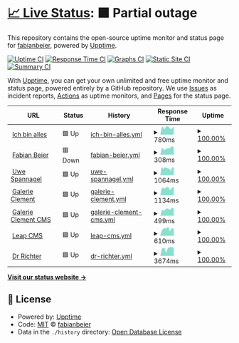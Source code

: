 # [📈 Live Status](https://demo.upptime.js.org): <!--live status--> **🟧 Partial outage**

This repository contains the open-source uptime monitor and status page for [fabianbeier](https://demo.upptime.js.org), powered by [Upptime](https://github.com/upptime/upptime).

[![Uptime CI](https://github.com/fabianbeier/upptime/workflows/Uptime%20CI/badge.svg)](https://github.com/fabianbeier/upptime/actions?query=workflow%3A%22Uptime+CI%22)
[![Response Time CI](https://github.com/fabianbeier/upptime/workflows/Response%20Time%20CI/badge.svg)](https://github.com/fabianbeier/upptime/actions?query=workflow%3A%22Response+Time+CI%22)
[![Graphs CI](https://github.com/fabianbeier/upptime/workflows/Graphs%20CI/badge.svg)](https://github.com/fabianbeier/upptime/actions?query=workflow%3A%22Graphs+CI%22)
[![Static Site CI](https://github.com/fabianbeier/upptime/workflows/Static%20Site%20CI/badge.svg)](https://github.com/fabianbeier/upptime/actions?query=workflow%3A%22Static+Site+CI%22)
[![Summary CI](https://github.com/fabianbeier/upptime/workflows/Summary%20CI/badge.svg)](https://github.com/fabianbeier/upptime/actions?query=workflow%3A%22Summary+CI%22)

With [Upptime](https://upptime.js.org), you can get your own unlimited and free uptime monitor and status page, powered entirely by a GitHub repository. We use [Issues](https://github.com/fabianbeier/upptime/issues) as incident reports, [Actions](https://github.com/fabianbeier/upptime/actions) as uptime monitors, and [Pages](https://demo.upptime.js.org) for the status page.

<!--start: status pages-->
<!-- This summary is generated by Upptime (https://github.com/upptime/upptime) -->
<!-- Do not edit this manually, your changes will be overwritten -->
<!-- prettier-ignore -->
| URL | Status | History | Response Time | Uptime |
| --- | ------ | ------- | ------------- | ------ |
| <img alt="" src="https://icons.duckduckgo.com/ip3/www.ich-bin-alles.de.ico" height="13"> [Ich bin alles](https://www.ich-bin-alles.de) | 🟩 Up | [ich-bin-alles.yml](https://github.com/fabianbeier/upptime/commits/HEAD/history/ich-bin-alles.yml) | <details><summary><img alt="Response time graph" src="./graphs/ich-bin-alles/response-time-week.png" height="20"> 780ms</summary><br><a href="https://fabianbeier.github.io/upptime/history/ich-bin-alles"><img alt="Response time 769" src="https://img.shields.io/endpoint?url=https%3A%2F%2Fraw.githubusercontent.com%2Ffabianbeier%2Fupptime%2FHEAD%2Fapi%2Fich-bin-alles%2Fresponse-time.json"></a><br><a href="https://fabianbeier.github.io/upptime/history/ich-bin-alles"><img alt="24-hour response time 878" src="https://img.shields.io/endpoint?url=https%3A%2F%2Fraw.githubusercontent.com%2Ffabianbeier%2Fupptime%2FHEAD%2Fapi%2Fich-bin-alles%2Fresponse-time-day.json"></a><br><a href="https://fabianbeier.github.io/upptime/history/ich-bin-alles"><img alt="7-day response time 780" src="https://img.shields.io/endpoint?url=https%3A%2F%2Fraw.githubusercontent.com%2Ffabianbeier%2Fupptime%2FHEAD%2Fapi%2Fich-bin-alles%2Fresponse-time-week.json"></a><br><a href="https://fabianbeier.github.io/upptime/history/ich-bin-alles"><img alt="30-day response time 749" src="https://img.shields.io/endpoint?url=https%3A%2F%2Fraw.githubusercontent.com%2Ffabianbeier%2Fupptime%2FHEAD%2Fapi%2Fich-bin-alles%2Fresponse-time-month.json"></a><br><a href="https://fabianbeier.github.io/upptime/history/ich-bin-alles"><img alt="1-year response time 769" src="https://img.shields.io/endpoint?url=https%3A%2F%2Fraw.githubusercontent.com%2Ffabianbeier%2Fupptime%2FHEAD%2Fapi%2Fich-bin-alles%2Fresponse-time-year.json"></a></details> | <details><summary><a href="https://fabianbeier.github.io/upptime/history/ich-bin-alles">100.00%</a></summary><a href="https://fabianbeier.github.io/upptime/history/ich-bin-alles"><img alt="All-time uptime 100.00%" src="https://img.shields.io/endpoint?url=https%3A%2F%2Fraw.githubusercontent.com%2Ffabianbeier%2Fupptime%2FHEAD%2Fapi%2Fich-bin-alles%2Fuptime.json"></a><br><a href="https://fabianbeier.github.io/upptime/history/ich-bin-alles"><img alt="24-hour uptime 100.00%" src="https://img.shields.io/endpoint?url=https%3A%2F%2Fraw.githubusercontent.com%2Ffabianbeier%2Fupptime%2FHEAD%2Fapi%2Fich-bin-alles%2Fuptime-day.json"></a><br><a href="https://fabianbeier.github.io/upptime/history/ich-bin-alles"><img alt="7-day uptime 100.00%" src="https://img.shields.io/endpoint?url=https%3A%2F%2Fraw.githubusercontent.com%2Ffabianbeier%2Fupptime%2FHEAD%2Fapi%2Fich-bin-alles%2Fuptime-week.json"></a><br><a href="https://fabianbeier.github.io/upptime/history/ich-bin-alles"><img alt="30-day uptime 100.00%" src="https://img.shields.io/endpoint?url=https%3A%2F%2Fraw.githubusercontent.com%2Ffabianbeier%2Fupptime%2FHEAD%2Fapi%2Fich-bin-alles%2Fuptime-month.json"></a><br><a href="https://fabianbeier.github.io/upptime/history/ich-bin-alles"><img alt="1-year uptime 100.00%" src="https://img.shields.io/endpoint?url=https%3A%2F%2Fraw.githubusercontent.com%2Ffabianbeier%2Fupptime%2FHEAD%2Fapi%2Fich-bin-alles%2Fuptime-year.json"></a></details>
| <img alt="" src="https://icons.duckduckgo.com/ip3/www.fabian-beier.de.ico" height="13"> [Fabian Beier](https://www.fabian-beier.de) | 🟥 Down | [fabian-beier.yml](https://github.com/fabianbeier/upptime/commits/HEAD/history/fabian-beier.yml) | <details><summary><img alt="Response time graph" src="./graphs/fabian-beier/response-time-week.png" height="20"> 308ms</summary><br><a href="https://fabianbeier.github.io/upptime/history/fabian-beier"><img alt="Response time 276" src="https://img.shields.io/endpoint?url=https%3A%2F%2Fraw.githubusercontent.com%2Ffabianbeier%2Fupptime%2FHEAD%2Fapi%2Ffabian-beier%2Fresponse-time.json"></a><br><a href="https://fabianbeier.github.io/upptime/history/fabian-beier"><img alt="24-hour response time 278" src="https://img.shields.io/endpoint?url=https%3A%2F%2Fraw.githubusercontent.com%2Ffabianbeier%2Fupptime%2FHEAD%2Fapi%2Ffabian-beier%2Fresponse-time-day.json"></a><br><a href="https://fabianbeier.github.io/upptime/history/fabian-beier"><img alt="7-day response time 308" src="https://img.shields.io/endpoint?url=https%3A%2F%2Fraw.githubusercontent.com%2Ffabianbeier%2Fupptime%2FHEAD%2Fapi%2Ffabian-beier%2Fresponse-time-week.json"></a><br><a href="https://fabianbeier.github.io/upptime/history/fabian-beier"><img alt="30-day response time 270" src="https://img.shields.io/endpoint?url=https%3A%2F%2Fraw.githubusercontent.com%2Ffabianbeier%2Fupptime%2FHEAD%2Fapi%2Ffabian-beier%2Fresponse-time-month.json"></a><br><a href="https://fabianbeier.github.io/upptime/history/fabian-beier"><img alt="1-year response time 276" src="https://img.shields.io/endpoint?url=https%3A%2F%2Fraw.githubusercontent.com%2Ffabianbeier%2Fupptime%2FHEAD%2Fapi%2Ffabian-beier%2Fresponse-time-year.json"></a></details> | <details><summary><a href="https://fabianbeier.github.io/upptime/history/fabian-beier">100.00%</a></summary><a href="https://fabianbeier.github.io/upptime/history/fabian-beier"><img alt="All-time uptime 100.00%" src="https://img.shields.io/endpoint?url=https%3A%2F%2Fraw.githubusercontent.com%2Ffabianbeier%2Fupptime%2FHEAD%2Fapi%2Ffabian-beier%2Fuptime.json"></a><br><a href="https://fabianbeier.github.io/upptime/history/fabian-beier"><img alt="24-hour uptime 99.99%" src="https://img.shields.io/endpoint?url=https%3A%2F%2Fraw.githubusercontent.com%2Ffabianbeier%2Fupptime%2FHEAD%2Fapi%2Ffabian-beier%2Fuptime-day.json"></a><br><a href="https://fabianbeier.github.io/upptime/history/fabian-beier"><img alt="7-day uptime 100.00%" src="https://img.shields.io/endpoint?url=https%3A%2F%2Fraw.githubusercontent.com%2Ffabianbeier%2Fupptime%2FHEAD%2Fapi%2Ffabian-beier%2Fuptime-week.json"></a><br><a href="https://fabianbeier.github.io/upptime/history/fabian-beier"><img alt="30-day uptime 100.00%" src="https://img.shields.io/endpoint?url=https%3A%2F%2Fraw.githubusercontent.com%2Ffabianbeier%2Fupptime%2FHEAD%2Fapi%2Ffabian-beier%2Fuptime-month.json"></a><br><a href="https://fabianbeier.github.io/upptime/history/fabian-beier"><img alt="1-year uptime 100.00%" src="https://img.shields.io/endpoint?url=https%3A%2F%2Fraw.githubusercontent.com%2Ffabianbeier%2Fupptime%2FHEAD%2Fapi%2Ffabian-beier%2Fuptime-year.json"></a></details>
| <img alt="" src="https://icons.duckduckgo.com/ip3/www.uwespannagel.com.ico" height="13"> [Uwe Spannagel](https://www.uwespannagel.com) | 🟩 Up | [uwe-spannagel.yml](https://github.com/fabianbeier/upptime/commits/HEAD/history/uwe-spannagel.yml) | <details><summary><img alt="Response time graph" src="./graphs/uwe-spannagel/response-time-week.png" height="20"> 1064ms</summary><br><a href="https://fabianbeier.github.io/upptime/history/uwe-spannagel"><img alt="Response time 1092" src="https://img.shields.io/endpoint?url=https%3A%2F%2Fraw.githubusercontent.com%2Ffabianbeier%2Fupptime%2FHEAD%2Fapi%2Fuwe-spannagel%2Fresponse-time.json"></a><br><a href="https://fabianbeier.github.io/upptime/history/uwe-spannagel"><img alt="24-hour response time 1011" src="https://img.shields.io/endpoint?url=https%3A%2F%2Fraw.githubusercontent.com%2Ffabianbeier%2Fupptime%2FHEAD%2Fapi%2Fuwe-spannagel%2Fresponse-time-day.json"></a><br><a href="https://fabianbeier.github.io/upptime/history/uwe-spannagel"><img alt="7-day response time 1064" src="https://img.shields.io/endpoint?url=https%3A%2F%2Fraw.githubusercontent.com%2Ffabianbeier%2Fupptime%2FHEAD%2Fapi%2Fuwe-spannagel%2Fresponse-time-week.json"></a><br><a href="https://fabianbeier.github.io/upptime/history/uwe-spannagel"><img alt="30-day response time 1073" src="https://img.shields.io/endpoint?url=https%3A%2F%2Fraw.githubusercontent.com%2Ffabianbeier%2Fupptime%2FHEAD%2Fapi%2Fuwe-spannagel%2Fresponse-time-month.json"></a><br><a href="https://fabianbeier.github.io/upptime/history/uwe-spannagel"><img alt="1-year response time 1092" src="https://img.shields.io/endpoint?url=https%3A%2F%2Fraw.githubusercontent.com%2Ffabianbeier%2Fupptime%2FHEAD%2Fapi%2Fuwe-spannagel%2Fresponse-time-year.json"></a></details> | <details><summary><a href="https://fabianbeier.github.io/upptime/history/uwe-spannagel">100.00%</a></summary><a href="https://fabianbeier.github.io/upptime/history/uwe-spannagel"><img alt="All-time uptime 99.97%" src="https://img.shields.io/endpoint?url=https%3A%2F%2Fraw.githubusercontent.com%2Ffabianbeier%2Fupptime%2FHEAD%2Fapi%2Fuwe-spannagel%2Fuptime.json"></a><br><a href="https://fabianbeier.github.io/upptime/history/uwe-spannagel"><img alt="24-hour uptime 100.00%" src="https://img.shields.io/endpoint?url=https%3A%2F%2Fraw.githubusercontent.com%2Ffabianbeier%2Fupptime%2FHEAD%2Fapi%2Fuwe-spannagel%2Fuptime-day.json"></a><br><a href="https://fabianbeier.github.io/upptime/history/uwe-spannagel"><img alt="7-day uptime 100.00%" src="https://img.shields.io/endpoint?url=https%3A%2F%2Fraw.githubusercontent.com%2Ffabianbeier%2Fupptime%2FHEAD%2Fapi%2Fuwe-spannagel%2Fuptime-week.json"></a><br><a href="https://fabianbeier.github.io/upptime/history/uwe-spannagel"><img alt="30-day uptime 100.00%" src="https://img.shields.io/endpoint?url=https%3A%2F%2Fraw.githubusercontent.com%2Ffabianbeier%2Fupptime%2FHEAD%2Fapi%2Fuwe-spannagel%2Fuptime-month.json"></a><br><a href="https://fabianbeier.github.io/upptime/history/uwe-spannagel"><img alt="1-year uptime 99.97%" src="https://img.shields.io/endpoint?url=https%3A%2F%2Fraw.githubusercontent.com%2Ffabianbeier%2Fupptime%2FHEAD%2Fapi%2Fuwe-spannagel%2Fuptime-year.json"></a></details>
| <img alt="" src="https://icons.duckduckgo.com/ip3/www.galerie-clement.de.ico" height="13"> [Galerie Clement](https://www.galerie-clement.de) | 🟩 Up | [galerie-clement.yml](https://github.com/fabianbeier/upptime/commits/HEAD/history/galerie-clement.yml) | <details><summary><img alt="Response time graph" src="./graphs/galerie-clement/response-time-week.png" height="20"> 1134ms</summary><br><a href="https://fabianbeier.github.io/upptime/history/galerie-clement"><img alt="Response time 1130" src="https://img.shields.io/endpoint?url=https%3A%2F%2Fraw.githubusercontent.com%2Ffabianbeier%2Fupptime%2FHEAD%2Fapi%2Fgalerie-clement%2Fresponse-time.json"></a><br><a href="https://fabianbeier.github.io/upptime/history/galerie-clement"><img alt="24-hour response time 1293" src="https://img.shields.io/endpoint?url=https%3A%2F%2Fraw.githubusercontent.com%2Ffabianbeier%2Fupptime%2FHEAD%2Fapi%2Fgalerie-clement%2Fresponse-time-day.json"></a><br><a href="https://fabianbeier.github.io/upptime/history/galerie-clement"><img alt="7-day response time 1134" src="https://img.shields.io/endpoint?url=https%3A%2F%2Fraw.githubusercontent.com%2Ffabianbeier%2Fupptime%2FHEAD%2Fapi%2Fgalerie-clement%2Fresponse-time-week.json"></a><br><a href="https://fabianbeier.github.io/upptime/history/galerie-clement"><img alt="30-day response time 1114" src="https://img.shields.io/endpoint?url=https%3A%2F%2Fraw.githubusercontent.com%2Ffabianbeier%2Fupptime%2FHEAD%2Fapi%2Fgalerie-clement%2Fresponse-time-month.json"></a><br><a href="https://fabianbeier.github.io/upptime/history/galerie-clement"><img alt="1-year response time 1130" src="https://img.shields.io/endpoint?url=https%3A%2F%2Fraw.githubusercontent.com%2Ffabianbeier%2Fupptime%2FHEAD%2Fapi%2Fgalerie-clement%2Fresponse-time-year.json"></a></details> | <details><summary><a href="https://fabianbeier.github.io/upptime/history/galerie-clement">100.00%</a></summary><a href="https://fabianbeier.github.io/upptime/history/galerie-clement"><img alt="All-time uptime 100.00%" src="https://img.shields.io/endpoint?url=https%3A%2F%2Fraw.githubusercontent.com%2Ffabianbeier%2Fupptime%2FHEAD%2Fapi%2Fgalerie-clement%2Fuptime.json"></a><br><a href="https://fabianbeier.github.io/upptime/history/galerie-clement"><img alt="24-hour uptime 100.00%" src="https://img.shields.io/endpoint?url=https%3A%2F%2Fraw.githubusercontent.com%2Ffabianbeier%2Fupptime%2FHEAD%2Fapi%2Fgalerie-clement%2Fuptime-day.json"></a><br><a href="https://fabianbeier.github.io/upptime/history/galerie-clement"><img alt="7-day uptime 100.00%" src="https://img.shields.io/endpoint?url=https%3A%2F%2Fraw.githubusercontent.com%2Ffabianbeier%2Fupptime%2FHEAD%2Fapi%2Fgalerie-clement%2Fuptime-week.json"></a><br><a href="https://fabianbeier.github.io/upptime/history/galerie-clement"><img alt="30-day uptime 100.00%" src="https://img.shields.io/endpoint?url=https%3A%2F%2Fraw.githubusercontent.com%2Ffabianbeier%2Fupptime%2FHEAD%2Fapi%2Fgalerie-clement%2Fuptime-month.json"></a><br><a href="https://fabianbeier.github.io/upptime/history/galerie-clement"><img alt="1-year uptime 100.00%" src="https://img.shields.io/endpoint?url=https%3A%2F%2Fraw.githubusercontent.com%2Ffabianbeier%2Fupptime%2FHEAD%2Fapi%2Fgalerie-clement%2Fuptime-year.json"></a></details>
| <img alt="" src="https://icons.duckduckgo.com/ip3/cms.galerie-clement.de.ico" height="13"> [Galerie Clement CMS](https://cms.galerie-clement.de/admin/login) | 🟩 Up | [galerie-clement-cms.yml](https://github.com/fabianbeier/upptime/commits/HEAD/history/galerie-clement-cms.yml) | <details><summary><img alt="Response time graph" src="./graphs/galerie-clement-cms/response-time-week.png" height="20"> 499ms</summary><br><a href="https://fabianbeier.github.io/upptime/history/galerie-clement-cms"><img alt="Response time 497" src="https://img.shields.io/endpoint?url=https%3A%2F%2Fraw.githubusercontent.com%2Ffabianbeier%2Fupptime%2FHEAD%2Fapi%2Fgalerie-clement-cms%2Fresponse-time.json"></a><br><a href="https://fabianbeier.github.io/upptime/history/galerie-clement-cms"><img alt="24-hour response time 526" src="https://img.shields.io/endpoint?url=https%3A%2F%2Fraw.githubusercontent.com%2Ffabianbeier%2Fupptime%2FHEAD%2Fapi%2Fgalerie-clement-cms%2Fresponse-time-day.json"></a><br><a href="https://fabianbeier.github.io/upptime/history/galerie-clement-cms"><img alt="7-day response time 499" src="https://img.shields.io/endpoint?url=https%3A%2F%2Fraw.githubusercontent.com%2Ffabianbeier%2Fupptime%2FHEAD%2Fapi%2Fgalerie-clement-cms%2Fresponse-time-week.json"></a><br><a href="https://fabianbeier.github.io/upptime/history/galerie-clement-cms"><img alt="30-day response time 485" src="https://img.shields.io/endpoint?url=https%3A%2F%2Fraw.githubusercontent.com%2Ffabianbeier%2Fupptime%2FHEAD%2Fapi%2Fgalerie-clement-cms%2Fresponse-time-month.json"></a><br><a href="https://fabianbeier.github.io/upptime/history/galerie-clement-cms"><img alt="1-year response time 497" src="https://img.shields.io/endpoint?url=https%3A%2F%2Fraw.githubusercontent.com%2Ffabianbeier%2Fupptime%2FHEAD%2Fapi%2Fgalerie-clement-cms%2Fresponse-time-year.json"></a></details> | <details><summary><a href="https://fabianbeier.github.io/upptime/history/galerie-clement-cms">100.00%</a></summary><a href="https://fabianbeier.github.io/upptime/history/galerie-clement-cms"><img alt="All-time uptime 100.00%" src="https://img.shields.io/endpoint?url=https%3A%2F%2Fraw.githubusercontent.com%2Ffabianbeier%2Fupptime%2FHEAD%2Fapi%2Fgalerie-clement-cms%2Fuptime.json"></a><br><a href="https://fabianbeier.github.io/upptime/history/galerie-clement-cms"><img alt="24-hour uptime 100.00%" src="https://img.shields.io/endpoint?url=https%3A%2F%2Fraw.githubusercontent.com%2Ffabianbeier%2Fupptime%2FHEAD%2Fapi%2Fgalerie-clement-cms%2Fuptime-day.json"></a><br><a href="https://fabianbeier.github.io/upptime/history/galerie-clement-cms"><img alt="7-day uptime 100.00%" src="https://img.shields.io/endpoint?url=https%3A%2F%2Fraw.githubusercontent.com%2Ffabianbeier%2Fupptime%2FHEAD%2Fapi%2Fgalerie-clement-cms%2Fuptime-week.json"></a><br><a href="https://fabianbeier.github.io/upptime/history/galerie-clement-cms"><img alt="30-day uptime 100.00%" src="https://img.shields.io/endpoint?url=https%3A%2F%2Fraw.githubusercontent.com%2Ffabianbeier%2Fupptime%2FHEAD%2Fapi%2Fgalerie-clement-cms%2Fuptime-month.json"></a><br><a href="https://fabianbeier.github.io/upptime/history/galerie-clement-cms"><img alt="1-year uptime 100.00%" src="https://img.shields.io/endpoint?url=https%3A%2F%2Fraw.githubusercontent.com%2Ffabianbeier%2Fupptime%2FHEAD%2Fapi%2Fgalerie-clement-cms%2Fuptime-year.json"></a></details>
| <img alt="" src="https://icons.duckduckgo.com/ip3/cms.leapsociety.org.ico" height="13"> [Leap CMS](https://cms.leapsociety.org/admin/login) | 🟩 Up | [leap-cms.yml](https://github.com/fabianbeier/upptime/commits/HEAD/history/leap-cms.yml) | <details><summary><img alt="Response time graph" src="./graphs/leap-cms/response-time-week.png" height="20"> 610ms</summary><br><a href="https://fabianbeier.github.io/upptime/history/leap-cms"><img alt="Response time 612" src="https://img.shields.io/endpoint?url=https%3A%2F%2Fraw.githubusercontent.com%2Ffabianbeier%2Fupptime%2FHEAD%2Fapi%2Fleap-cms%2Fresponse-time.json"></a><br><a href="https://fabianbeier.github.io/upptime/history/leap-cms"><img alt="24-hour response time 594" src="https://img.shields.io/endpoint?url=https%3A%2F%2Fraw.githubusercontent.com%2Ffabianbeier%2Fupptime%2FHEAD%2Fapi%2Fleap-cms%2Fresponse-time-day.json"></a><br><a href="https://fabianbeier.github.io/upptime/history/leap-cms"><img alt="7-day response time 610" src="https://img.shields.io/endpoint?url=https%3A%2F%2Fraw.githubusercontent.com%2Ffabianbeier%2Fupptime%2FHEAD%2Fapi%2Fleap-cms%2Fresponse-time-week.json"></a><br><a href="https://fabianbeier.github.io/upptime/history/leap-cms"><img alt="30-day response time 607" src="https://img.shields.io/endpoint?url=https%3A%2F%2Fraw.githubusercontent.com%2Ffabianbeier%2Fupptime%2FHEAD%2Fapi%2Fleap-cms%2Fresponse-time-month.json"></a><br><a href="https://fabianbeier.github.io/upptime/history/leap-cms"><img alt="1-year response time 612" src="https://img.shields.io/endpoint?url=https%3A%2F%2Fraw.githubusercontent.com%2Ffabianbeier%2Fupptime%2FHEAD%2Fapi%2Fleap-cms%2Fresponse-time-year.json"></a></details> | <details><summary><a href="https://fabianbeier.github.io/upptime/history/leap-cms">100.00%</a></summary><a href="https://fabianbeier.github.io/upptime/history/leap-cms"><img alt="All-time uptime 100.00%" src="https://img.shields.io/endpoint?url=https%3A%2F%2Fraw.githubusercontent.com%2Ffabianbeier%2Fupptime%2FHEAD%2Fapi%2Fleap-cms%2Fuptime.json"></a><br><a href="https://fabianbeier.github.io/upptime/history/leap-cms"><img alt="24-hour uptime 100.00%" src="https://img.shields.io/endpoint?url=https%3A%2F%2Fraw.githubusercontent.com%2Ffabianbeier%2Fupptime%2FHEAD%2Fapi%2Fleap-cms%2Fuptime-day.json"></a><br><a href="https://fabianbeier.github.io/upptime/history/leap-cms"><img alt="7-day uptime 100.00%" src="https://img.shields.io/endpoint?url=https%3A%2F%2Fraw.githubusercontent.com%2Ffabianbeier%2Fupptime%2FHEAD%2Fapi%2Fleap-cms%2Fuptime-week.json"></a><br><a href="https://fabianbeier.github.io/upptime/history/leap-cms"><img alt="30-day uptime 100.00%" src="https://img.shields.io/endpoint?url=https%3A%2F%2Fraw.githubusercontent.com%2Ffabianbeier%2Fupptime%2FHEAD%2Fapi%2Fleap-cms%2Fuptime-month.json"></a><br><a href="https://fabianbeier.github.io/upptime/history/leap-cms"><img alt="1-year uptime 100.00%" src="https://img.shields.io/endpoint?url=https%3A%2F%2Fraw.githubusercontent.com%2Ffabianbeier%2Fupptime%2FHEAD%2Fapi%2Fleap-cms%2Fuptime-year.json"></a></details>
| <img alt="" src="https://icons.duckduckgo.com/ip3/www.institut-id.com.ico" height="13"> [Dr Richter](https://www.institut-id.com) | 🟩 Up | [dr-richter.yml](https://github.com/fabianbeier/upptime/commits/HEAD/history/dr-richter.yml) | <details><summary><img alt="Response time graph" src="./graphs/dr-richter/response-time-week.png" height="20"> 3674ms</summary><br><a href="https://fabianbeier.github.io/upptime/history/dr-richter"><img alt="Response time 2411" src="https://img.shields.io/endpoint?url=https%3A%2F%2Fraw.githubusercontent.com%2Ffabianbeier%2Fupptime%2FHEAD%2Fapi%2Fdr-richter%2Fresponse-time.json"></a><br><a href="https://fabianbeier.github.io/upptime/history/dr-richter"><img alt="24-hour response time 3939" src="https://img.shields.io/endpoint?url=https%3A%2F%2Fraw.githubusercontent.com%2Ffabianbeier%2Fupptime%2FHEAD%2Fapi%2Fdr-richter%2Fresponse-time-day.json"></a><br><a href="https://fabianbeier.github.io/upptime/history/dr-richter"><img alt="7-day response time 3674" src="https://img.shields.io/endpoint?url=https%3A%2F%2Fraw.githubusercontent.com%2Ffabianbeier%2Fupptime%2FHEAD%2Fapi%2Fdr-richter%2Fresponse-time-week.json"></a><br><a href="https://fabianbeier.github.io/upptime/history/dr-richter"><img alt="30-day response time 2230" src="https://img.shields.io/endpoint?url=https%3A%2F%2Fraw.githubusercontent.com%2Ffabianbeier%2Fupptime%2FHEAD%2Fapi%2Fdr-richter%2Fresponse-time-month.json"></a><br><a href="https://fabianbeier.github.io/upptime/history/dr-richter"><img alt="1-year response time 2411" src="https://img.shields.io/endpoint?url=https%3A%2F%2Fraw.githubusercontent.com%2Ffabianbeier%2Fupptime%2FHEAD%2Fapi%2Fdr-richter%2Fresponse-time-year.json"></a></details> | <details><summary><a href="https://fabianbeier.github.io/upptime/history/dr-richter">100.00%</a></summary><a href="https://fabianbeier.github.io/upptime/history/dr-richter"><img alt="All-time uptime 100.00%" src="https://img.shields.io/endpoint?url=https%3A%2F%2Fraw.githubusercontent.com%2Ffabianbeier%2Fupptime%2FHEAD%2Fapi%2Fdr-richter%2Fuptime.json"></a><br><a href="https://fabianbeier.github.io/upptime/history/dr-richter"><img alt="24-hour uptime 100.00%" src="https://img.shields.io/endpoint?url=https%3A%2F%2Fraw.githubusercontent.com%2Ffabianbeier%2Fupptime%2FHEAD%2Fapi%2Fdr-richter%2Fuptime-day.json"></a><br><a href="https://fabianbeier.github.io/upptime/history/dr-richter"><img alt="7-day uptime 100.00%" src="https://img.shields.io/endpoint?url=https%3A%2F%2Fraw.githubusercontent.com%2Ffabianbeier%2Fupptime%2FHEAD%2Fapi%2Fdr-richter%2Fuptime-week.json"></a><br><a href="https://fabianbeier.github.io/upptime/history/dr-richter"><img alt="30-day uptime 100.00%" src="https://img.shields.io/endpoint?url=https%3A%2F%2Fraw.githubusercontent.com%2Ffabianbeier%2Fupptime%2FHEAD%2Fapi%2Fdr-richter%2Fuptime-month.json"></a><br><a href="https://fabianbeier.github.io/upptime/history/dr-richter"><img alt="1-year uptime 100.00%" src="https://img.shields.io/endpoint?url=https%3A%2F%2Fraw.githubusercontent.com%2Ffabianbeier%2Fupptime%2FHEAD%2Fapi%2Fdr-richter%2Fuptime-year.json"></a></details>

<!--end: status pages-->

[**Visit our status website →**](https://demo.upptime.js.org)

## 📄 License

- Powered by: [Upptime](https://github.com/upptime/upptime)
- Code: [MIT](./LICENSE) © [fabianbeier](https://demo.upptime.js.org)
- Data in the `./history` directory: [Open Database License](https://opendatacommons.org/licenses/odbl/1-0/)
